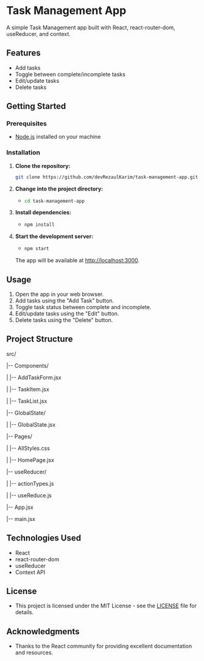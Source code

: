 # Task Management App

A simple Task Management app built with React, react-router-dom, useReducer, and context.

## Features

- Add tasks
- Toggle between complete/incomplete tasks
- Edit/update tasks
- Delete tasks

## Getting Started

### Prerequisites

- [Node.js](https://nodejs.org/) installed on your machine

### Installation

1. **Clone the repository:**

   ```bash
   git clone https://github.com/devRezaulKarim/task-management-app.git


2. **Change into the project directory:**
   - ```bash
     cd task-management-app
     ```

3. **Install dependencies:**
   - ```bash
     npm install
     ```

4. **Start the development server:**
   - ```bash
     npm start
     ```

   The app will be available at [http://localhost:3000](http://localhost:3000).

## Usage

1. Open the app in your web browser.
2. Add tasks using the "Add Task" button.
3. Toggle task status between complete and incomplete.
4. Edit/update tasks using the "Edit" button.
5. Delete tasks using the "Delete" button.

## Project Structure


src/


|-- Components/


|   |-- AddTaskForm.jsx

|   |-- TaskItem.jsx

|   |-- TaskList.jsx


|-- GlobalState/

|   |-- GlobalState.jsx 


|-- Pages/

|   |-- AllStyles.css

|   |-- HomePage.jsx


|-- useReducer/

|   |-- actionTypes.js

|   |-- useReduce.js


|-- App.jsx

|-- main.jsx



## Technologies Used

- React
- react-router-dom
- useReducer
- Context API

## License

- This project is licensed under the MIT License - see the [LICENSE](LICENSE) file for details.

## Acknowledgments

- Thanks to the React community for providing excellent documentation and resources.
